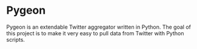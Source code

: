 # Pygeon
Pygeon is an extendable Twitter aggregator written in Python. 
The goal of this project is to make it very easy to pull data 
from Twitter with Python scripts. 
